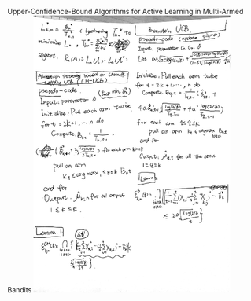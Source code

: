 Upper-Confidence-Bound Algorithms for
Active Learning in Multi-Armed Bandits
<img src="imgs/001.JPG" width="400">
